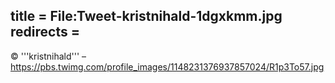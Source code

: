 title = File:Tweet-kristnihald-1dgxkmm.jpg
redirects =
---

© '''kristnihald''' – https://pbs.twimg.com/profile_images/1148231376937857024/R1p3To57.jpg
